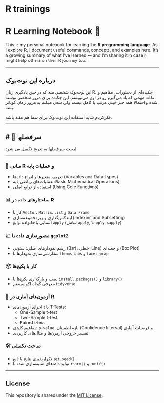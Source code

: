 # R trainings

# R Learning Notebook 📘

This is my personal notebook for learning the **R programming language**. As I explore R, I document useful commands, concepts, and examples here. It’s a growing summary of what I’ve learned — and I’m sharing it in case it might help others on their R journey too.

---

## درباره این نوت‌بوک

این نوت‌بوک شخصی منه که در حین یادگیری زبان R، چکیده‌ای از دستورات، مفاهیم و نکات مهمی که یاد می‌گیرم رو در اون می‌نویسم. این چکیده برای مرور شخصی نوشته شده و احتمالا همه چیز خیلی مرتب یا کامل نیست ولی سعی میکنم به مرور زمان گویاتر بشه.

فکرکردم شاید استفاده این نوت‌بوک برای شما هم مفید باشه.

---

## # 📓 سرفصلها

لیست سرفصلها به تدریج تکمیل می شود

---

### 📌 مبانی R و عملیات پایه
- تعریف متغیرها و انواع داده‌ها (Variables and Data Types)
- عملیات‌های ریاضی پایه (Basic Mathematical Operations)
- استفاده از توابع اصلی (Using Core Functions)

### 📊 ساختارهای داده در R
- کار با `Vector`، `Matrix`، `List` و `Data Frame`
- ایندکس‌گذاری و زیرمجموعه‌سازی (Indexing and Subsetting)
- آشنایی با خانواده توابع `apply` (شامل `apply`, `lapply`, `sapply`)

### 📈 مصورسازی داده با `ggplot2`
- رسم نمودارهای اصلی: ستونی (Bar)، خطی (Line) و جعبه‌ای (Box Plot)
- سفارشی‌سازی نمودارها با `theme`، `labs` و `facet_wrap`

### 📦 کار با پکیج‌ها
- نصب و بارگذاری پکیج‌ها با `install.packages()` و `library()`
- معرفی کوتاه اکوسیستم `tidyverse`

### 🧪 آزمون‌های آماری در R
- اجرای آزمون‌های t یا T-Tests:
  - One-Sample t-test
  - Two-Sample t-test
  - Paired t-test
- مفاهیم کلیدی: `p-value`، بازه اطمینان (Confidence Interval) و فرضیات آماری
- تفسیر خروجی آزمون‌ها و مثال‌های کاربردی

### 🛠️ مباحث تکمیلی
- تکرارپذیری نتایج با تابع `set.seed()`
- تولید داده‌های شبیه‌سازی شده با `rnorm()` و `runif()`

---

## License

This repository is shared under the [MIT License](LICENSE).
